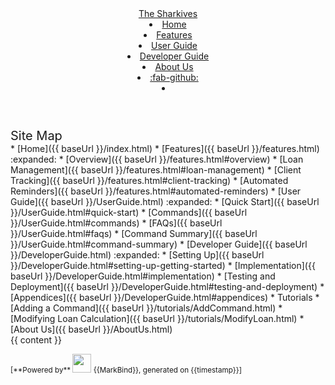 <head-bottom>
  <link rel="stylesheet" href="{{baseUrl}}/stylesheets/main.css">
</head-bottom>

<header sticky>
  <navbar type="dark">
    <a slot="brand" href="{{baseUrl}}/index.html" title="Home" class="navbar-brand">The Sharkives</a>
    <li><a href="{{baseUrl}}/index.html" class="nav-link">Home</a></li>
    <li><a href="{{baseUrl}}/features.html" class="nav-link">Features</a></li>
    <li><a href="{{baseUrl}}/UserGuide.html" class="nav-link">User Guide</a></li>
    <li><a href="{{baseUrl}}/DeveloperGuide.html" class="nav-link">Developer Guide</a></li>
    <li><a href="{{baseUrl}}/AboutUs.html" class="nav-link">About Us</a></li>
    <li><a href="https://github.com/AY2425S2-CS2103T-T14-2/tp" target="_blank" class="nav-link"><md>:fab-github:</md></a>
    </li>
    <li slot="right">
      <form class="navbar-form">
        <searchbar :data="searchData" placeholder="Search" :on-hit="searchCallback" menu-align-right></searchbar>
      </form>
    </li>
  </navbar>
</header>

<div id="flex-body">
  <nav id="site-nav">
    <div class="site-nav-top">
      <div class="fw-bold mb-2" style="font-size: 1.25rem;">Site Map</div>
    </div>
    <div class="nav-component slim-scroll">
      <site-nav>
* [Home]({{ baseUrl }}/index.html)
* [Features]({{ baseUrl }}/features.html) :expanded:
  * [Overview]({{ baseUrl }}/features.html#overview)
  * [Loan Management]({{ baseUrl }}/features.html#loan-management)
  * [Client Tracking]({{ baseUrl }}/features.html#client-tracking)
  * [Automated Reminders]({{ baseUrl }}/features.html#automated-reminders)
* [User Guide]({{ baseUrl }}/UserGuide.html) :expanded:
  * [Quick Start]({{ baseUrl }}/UserGuide.html#quick-start)
  * [Commands]({{ baseUrl }}/UserGuide.html#commands)
  * [FAQs]({{ baseUrl }}/UserGuide.html#faqs)
  * [Command Summary]({{ baseUrl }}/UserGuide.html#command-summary)
* [Developer Guide]({{ baseUrl }}/DeveloperGuide.html) :expanded:
  * [Setting Up]({{ baseUrl }}/DeveloperGuide.html#setting-up-getting-started)
  * [Implementation]({{ baseUrl }}/DeveloperGuide.html#implementation)
  * [Testing and Deployment]({{ baseUrl }}/DeveloperGuide.html#testing-and-deployment)
  * [Appendices]({{ baseUrl }}/DeveloperGuide.html#appendices)
* Tutorials
  * [Adding a Command]({{ baseUrl }}/tutorials/AddCommand.html)
  * [Modifying Loan Calculation]({{ baseUrl }}/tutorials/ModifyLoan.html)
* [About Us]({{ baseUrl }}/AboutUs.html)
      </site-nav>
    </div>
  </nav>

  <div id="content-wrapper">
    {{ content }}
  </div>

  <nav id="page-nav">
    <div class="nav-component slim-scroll">
      <page-nav />
    </div>
  </nav>

  <scroll-top-button></scroll-top-button>
</div>

<footer>
  <div class="text-center">
    <small>
      [<md>**Powered by**</md> <img src="https://markbind.org/favicon.ico" width="30"> {{MarkBind}}, generated on {{timestamp}}]
    </small>
  </div>
</footer>

